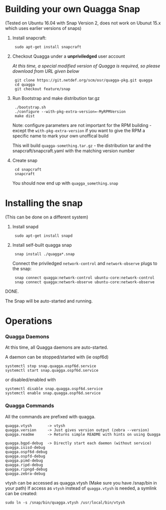 Building your own Quagga Snap
=============================
(Tested on Ubuntu 16.04 with Snap Version 2, does not work on Ubunut 15.x 
which uses earlier versions of snaps)

1. Install snapcraft:

        sudo apt-get install snapcraft
	
2. Checkout Quagga under a **unpriviledged** user account

    _At this time, a special modified version of Quagga is required, so please 
    download from URL given below_

        git clone https://git.netdef.org/scm/osr/quagga-pkg.git quagga
        cd quagga
        git checkout feature/snap

3. Run Bootstrap and make distribution tar.gz

        ./bootstrap.sh
        ./configure --with-pkg-extra-version=-MyRPMVersion
        make dist
			
    Note: configure parameters are not important for the RPM building - except the
    `with-pkg-extra-version` if you want to give the RPM a specific name to
    mark your own unoffical build

    This will build `quagga-something.tar.gz` - the distribution tar and the 
    snapcraft/snapcraft.yaml with the matching version number

4. Create snap

        cd snapcraft
        snapcraft

    You should now end up with `quagga_something.snap`

Installing the snap 
===================
(This can be done on a different system)

1. Install snapd

        sudo apt-get install snapd

2. Install self-built quagga snap

        snap install ./quagga*.snap

    Connect the priviledged `network-control` and `network-observe` plugs to the
    snap:

        snap connect quagga:network-control ubuntu-core:network-control
        snap connect quagga:network-observe ubuntu-core:network-observe

DONE.

The Snap will be auto-started and running. 

Operations
==========

### Quagga Daemons
At this time, all Quagga daemons are auto-started.

A daemon can be stopped/started with (ie ospf6d)

    systemctl stop snap.quagga.ospf6d.service
    systemctl start snap.quagga.ospf6d.service

or disabled/enabled with

    systemctl disable snap.quagga.ospf6d.service
    systemctl enable snap.quagga.ospf6d.service

### Quagga Commands
All the commands are prefixed with quagga.

    quagga.vtysh       -> vtysh
    quagga.version     -> Just gives version output (zebra --version)
    quagga.readme      -> Returns simple README with hints on using Quagga

    quagga.bgpd-debug  -> Directly start each daemon (without service)
    quagga.isisd-debug
    quagga.ospf6d-debug
    quagga.ospfd-debug
    quagga.pimd-debug
    quagga.ripd-debug
    quagga.ripngd-debug
    quagga.zebra-debug

vtysh can be accessed as quagga.vtysh (Make sure you have /snap/bin in your path)
If access as `vtysh` instead of `quagga.vtysh` is needed, a symlink can be created:

    sudo ln -s /snap/bin/quagga.vtysh /usr/local/bin/vtysh
